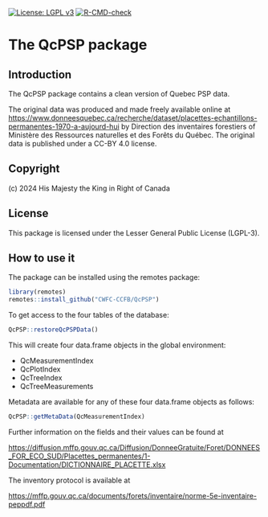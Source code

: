 [![License: LGPL v3](https://img.shields.io/badge/License-LGPL%20v3-blue.svg)](https://www.gnu.org/licenses/lgpl-3.0) [![R-CMD-check](https://github.com/CWFC-CCFB/QcPSP/actions/workflows/R-CMD-check.yaml/badge.svg)](https://github.com/CWFC-CCFB/QcPSP/actions/workflows/R-CMD-check.yaml)

The QcPSP package
=======================

## Introduction

The QcPSP package contains a clean version of Quebec PSP data.

The original data was produced and made freely available online
at https://www.donneesquebec.ca/recherche/dataset/placettes-echantillons-permanentes-1970-a-aujourd-hui by Direction des inventaires forestiers
of Ministère des Ressources naturelles et des Forêts du Québec. The original data is published under a CC-BY 4.0 license. 

## Copyright 

(c) 2024 His Majesty the King in Right of Canada  

## License

This package is licensed under the Lesser General Public License (LGPL-3). 

## How to use it

The package can be installed using the remotes package:

~~~R
library(remotes)
remotes::install_github("CWFC-CCFB/QcPSP")
~~~

To get access to the four tables of the database:

~~~R
QcPSP::restoreQcPSPData()
~~~

This will create four data.frame objects in the global environment:

- QcMeasurementIndex
- QcPlotIndex
- QcTreeIndex
- QcTreeMeasurements

Metadata are available for any of these four data.frame objects as follows: 

~~~R
QcPSP::getMetaData(QcMeasurementIndex)
~~~

Further information on the fields and their values can be found at 

https://diffusion.mffp.gouv.qc.ca/Diffusion/DonneeGratuite/Foret/DONNEES_FOR_ECO_SUD/Placettes_permanentes/1-Documentation/DICTIONNAIRE_PLACETTE.xlsx

The inventory protocol is available at

https://mffp.gouv.qc.ca/documents/forets/inventaire/norme-5e-inventaire-peppdf.pdf

